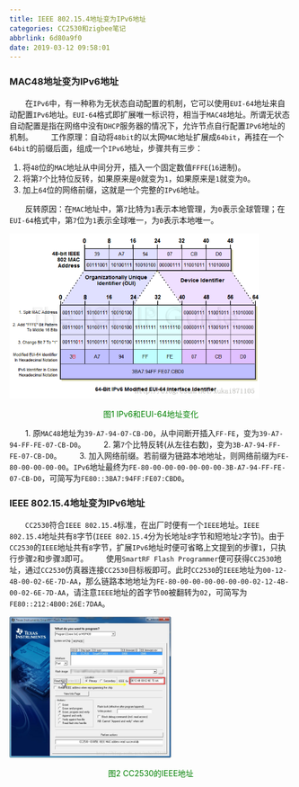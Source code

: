 ```yaml
---
title: IEEE 802.15.4地址变为IPv6地址
categories: CC2530和zigbee笔记
abbrlink: 6d80a9f0
date: 2019-03-12 09:58:01
---
```

### MAC48地址变为IPv6地址

&emsp;&emsp;在`IPv6`中，有一种称为无状态自动配置的机制，它可以使用`EUI-64`地址来自动配置`IPv6`地址。`EUI-64`格式即扩展唯一标识符，相当于`MAC48`地址。所谓无状态自动配置是指在网络中没有`DHCP`服务器的情况下，允许节点自行配置`IPv6`地址的机制。
&emsp;&emsp;工作原理：自动将`48bit`的以太网`MAC`地址扩展成`64bit`，再挂在一个`64bit`的前缀后面，组成一个`IPv6`地址，步骤共有三步：

1. 将`48`位的`MAC`地址从中间分开，插入一个固定数值`FFFE`(`16`进制)。
2. 将第`7`个比特位反转，如果原来是`0`就变为`1`，如果原来是`1`就变为`0`。
3. 加上`64`位的网络前缀，这就是一个完整的`IPv6`地址。

&emsp;&emsp;反转原因：在`MAC`地址中，第`7`比特为`1`表示本地管理，为`0`表示全球管理；在`EUI-64`格式中，第`7`位为`1`表示全球唯一，为`0`表示本地唯一。

<img src="./IEEE 802.15.4地址变为IPv6地址/1.png" height="294" width="445">

<p align="center" style="color:green">图1 IPv6和EUI-64地址变化</p>

&emsp;&emsp;1. 原`MAC48`地址为`39-A7-94-07-CB-D0`，从中间断开插入`FF-FE`，变为`39-A7-94-FF-FE-07-CB-D0`。
&emsp;&emsp;2. 第`7`个比特反转(从左往右数)，变为`3B-A7-94-FF-FE-07-CB-D0`。
&emsp;&emsp;3. 加入网络前缀。若前缀为链路本地地址，则网络前缀为`FE-80-00-00-00-00`。`IPv6`地址最终为`FE-80-00-00-00-00-00-00-3B-A7-94-FF-FE-07-CB-D0`，可简写为`FE80::3BA7:94FF:FE07:CBD0`。

### IEEE 802.15.4地址变为IPv6地址

&emsp;&emsp;`CC2530`符合`IEEE 802.15.4`标准，在出厂时便有一个`IEEE`地址。`IEEE 802.15.4`地址共有`8`字节(`IEEE 802.15.4`分为长地址`8`字节和短地址`2`字节)。由于`CC2530`的`IEEE`地址共有`8`字节，扩展`IPv6`地址时便可省略上文提到的步骤`1`，只执行步骤`2`和步骤`3`即可。
&emsp;&emsp;使用`SmartRF Flash Programmer`便可获得`CC2530`地址，通过`CC2530`仿真器连接`CC2530`目标板即可。此时`CC2530`的`IEEE`地址为`00-12-4B-00-02-6E-7D-AA`，那么链路本地地址为`FE-80-00-00-00-00-00-00-02-12-4B-00-02-6E-7D-AA`，请注意`IEEE`地址的首字节`00`被翻转为`02`，可简写为`FE80::212:4B00:26E:7DAA`。

<img src="./IEEE 802.15.4地址变为IPv6地址/2.jpg" height="251" width="288">

<p align="center" style="color:green">图2 CC2530的IEEE地址</p>